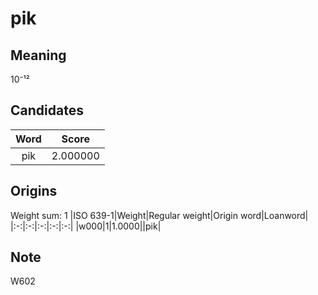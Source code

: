 # pik

## Meaning

10⁻¹²

## Candidates

|Word|Score|
|:-:|:-:|
|pik|2.000000|

## Origins

Weight sum: 1
|ISO 639-1|Weight|Regular weight|Origin word|Loanword|
|:-:|:-:|:-:|:-:|:-:|
|w000|1|1.0000||pik|

## Note

W602
